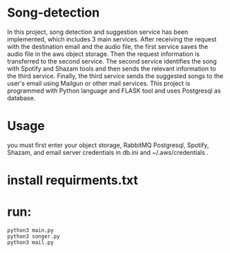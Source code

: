 # Song-detection
In this project, song detection and suggestion service has been implemented, which includes 3 main services. After receiving the request with the destination email and the audio file, the first service saves the audio file in the aws object storage. Then the request information is transferred to the second service. The second service identifies the song with Spotify and Shazam tools and then sends the relevant information to the third service. Finally, the third service sends the suggested songs to the user's email using Mailgun or other mail services. This project is programmed with Python language and FLASK tool and uses Postgresql as database.

# Usage
you must first enter your object storage, RabbitMQ Postgresql, Spotify, Shazam, and email server credentials in db.ini and ~/.aws/credentials .
# install requirments.txt

# run: 
```
python3 main.py 
python3 songer.py 
python3 mail.py
```
